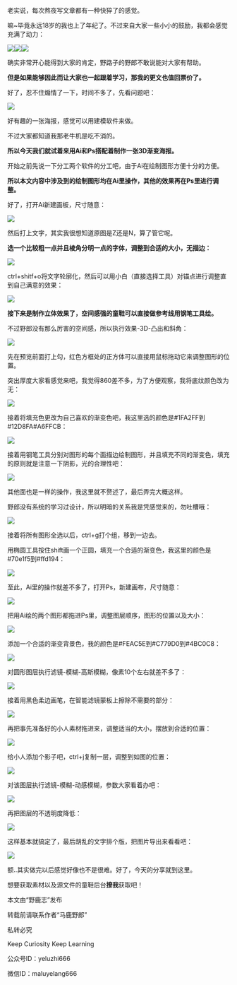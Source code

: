 老实说，每次熬夜写文章都有一种快猝了的感觉。

嘛~毕竟永远18岁的我也上了年纪了。不过来自大家一些小小的鼓励，我都会感觉充满了动力：

![](https://pic3.zhimg.com/v2-d4dd4e9b4ec645556b41f52933bcca96_r.jpg)![](https://pic4.zhimg.com/v2-6305593ecd438e522e0b6ec7877fee43_r.jpg)![](https://pic3.zhimg.com/v2-14811be02e45709fa1d50d40985368d2_r.jpg)

确实非常开心能得到大家的肯定，野路子的野郎不敢说能对大家有帮助。

**但是如果能够因此而让大家也一起跟着学习，那我的更文也值回票价了。**

好了，忍不住煽情了一下，时间不多了，先看问题吧：

![](https://pic1.zhimg.com/v2-c58e8ae527b94f9f828a8bbf53a6cde4_r.jpg)

好有趣的一张海报，感觉可以用建模软件来做。

不过大家都知道我那老牛机是吃不消的。

**所以今天我们就试着来用Ai和Ps搭配着制作一张3D渐变海报。**

开始之前先说一下分工两个软件的分工吧，由于Ai在绘制图形方便十分的方便。

**所以本文内容中涉及到的绘制图形均在Ai里操作，其他的效果再在Ps里进行调整。**

好了，打开Ai新建画板，尺寸随意：

![](https://pic1.zhimg.com/v2-d8d88a50007914fed73e67a7b8406ac0_r.jpg)

然后打上文字，其实我很想知道原图是Z还是N，算了管它呢。

**选一个比较粗一点并且棱角分明一点的字体，调整到合适的大小，无描边：**

![](https://pic4.zhimg.com/v2-3f1efa48d8d971531f0398d16e27c04b_r.jpg)

ctrl+shitf+o将文字轮廓化，然后可以用小白（直接选择工具）对锚点进行调整直到自己满意的效果：  

![](https://pic2.zhimg.com/v2-1b09e349d48d40df95c240d6518eb699_r.jpg)

**接下来是制作立体效果了，空间感强的童鞋可以直接做参考线用钢笔工具绘。**

不过野郎没有那么厉害的空间感，所以执行效果-3D-凸出和斜角：

![](https://pic1.zhimg.com/v2-37011897ebee6acd25507cf06d20a1f0_r.jpg)

先在预览前面打上勾，红色方框处的正方体可以直接用鼠标拖动它来调整图形的位置。

突出厚度大家看感觉来吧，我觉得860差不多，为了方便观察，我将底纹颜色改为无：  

![](https://pic2.zhimg.com/v2-d3ea065b2287fd574e1ed61a801628ed_r.jpg)

接着将填充色更改为自己喜欢的渐变色吧，我这里选的颜色是#1FA2FF到#12D8FA#A6FFCB：

![](https://pic3.zhimg.com/v2-a257810e48879999c97e911b30bb4bd6_r.jpg)

接着用钢笔工具分别对图形的每个面描边绘制图形，并且填充不同的渐变色，填充的原则就是注意一下阴影，光的合理性吧：

![](https://pic4.zhimg.com/v2-9e65719113e2b778881faab2b9b1905f_r.jpg)

其他面也是一样的操作，我这里就不赘述了，最后弄完大概这样。

野郎没有系统的学习过设计，所以明暗的关系我是凭感觉来的，勿吐槽哦：

![](https://pic3.zhimg.com/v2-9e620f8d5885885db52845ac05f028be_r.jpg)

接着将所有图形全选以后，ctrl+g打个组，移到一边去。

用椭圆工具按住shift画一个正圆，填充一个合适的渐变色，我这里的颜色是#70e1f5到#ffd194：

![](https://pic2.zhimg.com/v2-9651305a18915b2e57f962b97cbba8c9_r.jpg)

至此，Ai里的操作就差不多了，打开Ps，新建画布，尺寸随意：

![](https://pic3.zhimg.com/v2-bc4bb24ac8dea19fe04ea0c51868a79a_r.jpg)

把用Ai绘的两个图形都拖进Ps里，调整图层顺序，图形的位置以及大小：

![](https://pic4.zhimg.com/v2-5e69a311e11b421bec756149bcbce793_r.jpg)

添加一个合适的渐变背景色，我的颜色是#FEAC5E到#C779D0到#4BC0C8：

![](https://pic4.zhimg.com/v2-238c43fb5bb77882d018c4f752c53c13_r.jpg)

对圆形图层执行滤镜-模糊-高斯模糊，像素10个左右就差不多了：

![](https://pic4.zhimg.com/v2-fb6704d0c957a78136fe632234051ccb_r.jpg)

接着用黑色柔边画笔，在智能滤镜蒙板上擦除不需要的部分：

![](https://pic1.zhimg.com/v2-bc3a97117a4c1ddb5e58f5d60d5bdcb8_r.jpg)

再把事先准备好的小人素材拖进来，调整适当的大小，摆放到合适的位置：

![](https://pic2.zhimg.com/v2-dd3e0e603dc8e16798f0c57319af6b99_r.jpg)

给小人添加个影子吧，ctrl+j复制一层，调整到如图的位置：

![](https://pic3.zhimg.com/v2-b462d905570093b720bc1fd4c79c2eaa_r.jpg)

对该图层执行滤镜-模糊-动感模糊，参数大家看着办吧：

![](https://pic2.zhimg.com/v2-07629c990c18cf11ee278f2e0f7d236d_r.jpg)

再把图层的不透明度降低：

![](https://pic3.zhimg.com/v2-8d759bdedf9c95d3728c4136d57b4d1a_r.jpg)

这样基本就搞定了，最后胡乱的文字排个版，把图片导出来看看吧：

![](https://pic3.zhimg.com/v2-3b6e1123688597f070f769e80f736496_r.jpg)

额..其实做完以后感觉好像也不是很难。好了，今天的分享就到这里。

想要获取素材以及源文件的童鞋后台**撩我**获取吧！

本文由“野鹿志”发布

转载前请联系作者“马鹿野郎”

私转必究

Keep Curiosity Keep Learning

公众号ID：yeluzhi666

微信ID：maluyelang666